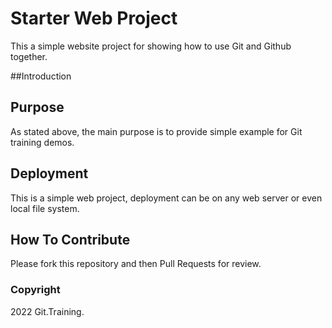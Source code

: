 # Starter Web Project

This a simple website project for showing how to use Git and Github together.

##Introduction



## Purpose

As stated above, the main purpose is to provide simple example for Git training demos.

## Deployment

This is a simple web project, deployment can be on any web server or even local file system.

## How To Contribute

Please fork this repository and then Pull Requests for review.

### Copyright

2022 Git.Training.